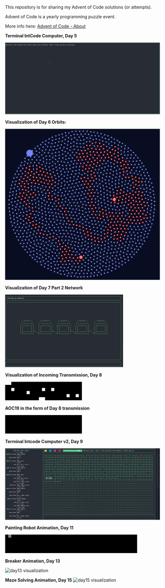 This repository is for sharing my Advent of Code solutions (or attempts).

Advent of Code is a yearly programming puzzle event.

More info here: [Advent of Code - About](https://adventofcode.com/2019/about)

**Terminal IntCode Computer, Day 5**

![day05 visualization](Computer.gif)

**Visualization of Day 6 Orbits:**

![day06 visualization](day06.png)

**Visualization of Day 7 Part 2 Network**

![day07 visualization](network_vis.gif)

**Visualization of Incoming Transmission, Day 8**

![day08 visualization](transmission.gif)

**AOC19 in the form of Day 8 transmission**

![AOC19 transmission visualization](AOC19.gif)

**Terminal Intcode Computer v2, Day 9**

![day09 visualization](Computer2.gif)

**Painting Robot Animation, Day 11**

![day11 visualization](langtons_robot.gif)

**Breaker Animation, Day 13**

![day13 visualization](breaker.gif)

**Maze Solving Animation, Day 15**
![day15 visualization](maze_solve.gif)